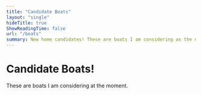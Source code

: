 ```yaml
---
title: "Candidate Boats"
layout: "single"
hideTitle: true
ShowReadingTime: false
url: "/boats"
summary: New home candidates! These are boats I am considering as the new base of operations.
---
```


# Candidate Boats!
These are boats I am considering at the moment.

<!--stackedit_data:
eyJoaXN0b3J5IjpbMTY5MzM0MzYyMV19
-->